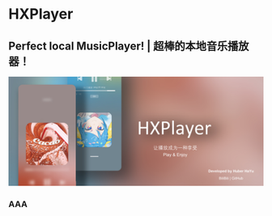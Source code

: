 # HXPlayer
## Perfect local MusicPlayer! | 超棒的本地音乐播放器！
![HX-Player](https://github.com/HuberHaYu/HXPlayer/blob/main/image/banner.jpg)
### AAA
